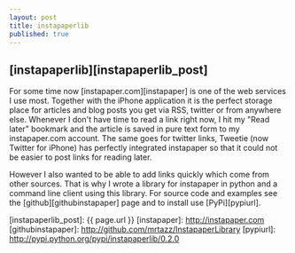 ```yaml
---
layout: post
title: instapaperlib
published: true
---
```


## [instapaperlib][instapaperlib_post]

For some time now [instapaper.com][instapaper] is one of the web services I use most.
Together with the iPhone application it is the perfect storage place for articles and
blog posts you get via RSS, twitter or from anywhere else. Whenever I don't have time
to read a link right now, I hit my "Read later" bookmark and the article is saved
in pure text form to my instapaper.com account. The same goes for twitter links, Tweetie
(now Twitter for iPhone) has perfectly integrated instapaper so that it could not be
easier to post links for reading later.

However I also wanted to be able to add links quickly which come from other sources.
That is why I wrote a library for instapaper in python and a command line client using
this library. For source code and examples see the [github][githubinstapaper] page and to
install use [PyPi][pypiurl].


[instapaperlib_post]: {{ page.url }}
[instapaper]: http://instapaper.com
[githubinstapaper]: http://github.com/mrtazz/InstapaperLibrary
[pypiurl]: http://pypi.python.org/pypi/instapaperlib/0.2.0